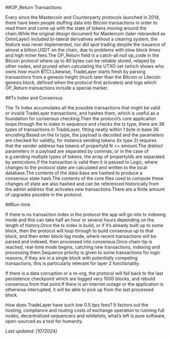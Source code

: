 
##OP_Return Transactions

Every since the Mastercoin and Counterparty protocols launched in 2014, there have been people stuffing data into Bitcoin transactions in order to read them and come up with the state of tokens moving around the chain.While the original design document for Mastercoin (later rebranded as OmniLayer) included bi-lateral derivatives without a clearing system, the feature was never implemented, nor did spot trading despite the issuance of almost a billion USDT on the chain, due to problems with slow block times and high miner fees.The OP_Return field is a catch-all null op_code in the Bitcoin protocol where up to 80 bytes can be reliable stored, relayed by other nodes, and pruned when calculating the UTXO set (which shows who owns how much BTC).Likewise, TradeLayer starts fresh by parsing transactions from a genesis height (much later than the Bitcoin or Litecoin genesis block, defined when the protocol first activates) and logs which OP_Return transactions include a special marker.

##Tx Index and Consensus

The Tx Index accumulates all the possible transactions that might be valid or invalid TradeLayer transactions, and hashes them, which is useful as a foundation for consensus checking.Then the protocol’s core application loops through the tx index in sequence and checks the tx type, there are 36 types of transactions in TradeLayer, fitting neatly within 1 byte in base 36 encoding.Based on the tx type, the payload is decoded and the parameters are checked for validity, for instance sending tokens (tx type 2) requires that the sender address has tokens of propertyId N <= amount.The distinct parameters in a payload are separated by commas, or in the case of e.g.sending multiple types of tokens, the array of propertyIds are separated by semicolons.If the transaction is valid then it is passed to Logic, where changes to the protocol state are calculated and written to the local database.The contents of the data-base are hashed to produce a consensus state hash.The contents of the core files used to compute these changes of state are also hashed and can be referenced historically from the admin address that activates new transactions.There are a finite amount of upgrades possible in the protocol.

##Run-time

If there is no transaction index in the protocol the app will go into tx indexing mode and this can take half an hour or several hours depending on the length of history.Once the tx index is build, or if it’s already built up to some block, then the protocol will loop through to build consensus up to that block, and then enter block-lag mode, where recent transactions will be parsed and indexed, then processed into consensus.Once chain-tip is reached, real-time mode begins, catching new transactions, indexing and processing them.Sequence priority is given to some transactions for logic reasons, if they are in a single block with potentially competing transactions, this is particularly relevant for layer 2 functionality.

If there is a data corruption or a re-org, the protocol will fall back to the last persistence checkpoint which are logged very 1000 blocks, and rebuild consensus from that point.If there is an internet outage or the application is otherwise interrupted, it will be able to pick up from the last processed block.

How does TradeLayer have such low 0.5 bps fees? It factors out the hosting, compliance and routing costs of exchange operation to running full nodes, decentralized sequencers and whitelists, what’s left is pure software, open-sourced as a tool for humanity.


_Last updated: [10*7*2024]_
